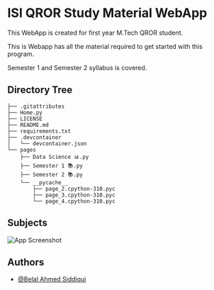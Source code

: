 
# ISI QROR Study Material WebApp

This WebApp is created for first year M.Tech QROR student.

This is Webapp has all the material required to get started with this program.

Semester 1 and Semester 2 syllabus is covered.

## Directory Tree
```
├── .gitattributes
├── Home.py
├── LICENSE
├── README.md
├── requirements.txt
├── .devcontainer
│   └── devcontainer.json
└── pages
    ├── Data Science 📊.py
    ├── Semester 1 📚.py
    ├── Semester 2 📚.py
    └── __pycache__
        ├── page_2.cpython-310.pyc
        ├── page_3.cpython-310.pyc
        └── page_4.cpython-310.pyc

```


## Subjects

![App Screenshot](https://i.postimg.cc/rwZPgfN6/Screenshot-2024-06-05-124408.pngt)


## Authors

- [@Belal Ahmed Siddiqui](https://www.github.com/stoicsapien1)

